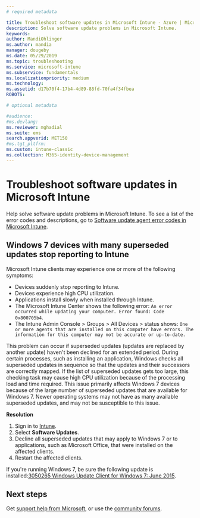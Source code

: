 ```yaml
---
# required metadata

title: Troubleshoot software updates in Microsoft Intune - Azure | Microsoft Docs
description: Solve software update problems in Microsoft Intune.
keywords:
author: MandiOhlinger
ms.author: mandia
manager: dougeby
ms.date: 05/29/2019
ms.topic: troubleshooting
ms.service: microsoft-intune
ms.subservice: fundamentals
ms.localizationpriority: medium
ms.technology:
ms.assetid: d17b70f4-17b4-4d89-88fd-70fa4f34fbea
ROBOTS: 

# optional metadata

#audience:
#ms.devlang:
ms.reviewer: mghadial
ms.suite: ems
search.appverid: MET150
#ms.tgt_pltfrm:
ms.custom: intune-classic
ms.collection: M365-identity-device-management
---
```


# Troubleshoot software updates in Microsoft Intune

Help solve software update problems in Microsoft Intune. To see a list of the error codes and descriptions, go to [Software update agent error codes in Microsoft Intune](../protect/software-update-agent-error-codes.md).

## Windows 7 devices with many superseded updates stop reporting to Intune

Microsoft Intune clients may experience one or more of the following symptoms:

- Devices suddenly stop reporting to Intune.  
- Devices experience high CPU utilization.
- Applications install slowly when installed through Intune.
- The Microsoft Intune Center shows the following error: `An error occurred while updating your computer. Error found: Code 0x800705b4`.
- The Intune Admin Console > Groups > All Devices > status shows: `One or more agents that are installed on this computer have errors. The information for this computer may not be accurate or up-to-date.`

This problem can occur if superseded updates (updates are replaced by another update) haven't been declined for an extended period. During certain processes, such as installing an application, Windows checks all superseded updates in sequence so that the updates and their successors are correctly mapped. If the list of superseded updates gets too large, this checking task may cause high CPU utilization because of the processing load and time required. This issue primarily affects Windows 7 devices because of the large number of superseded updates that are available for Windows 7. Newer operating systems may not have as many available superseded updates, and may not be susceptible to this issue.

**Resolution**

1. Sign in to [Intune](https://go.microsoft.com/fwlink/?linkid=2090973).
2. Select **Software Updates**.
3. Decline all superseded updates that may apply to Windows 7 or to applications, such as Microsoft Office, that were installed on the affected clients.
4. Restart the affected clients.

If you're running Windows 7, be sure the following update is installed:[3050265 Windows Update Client for Windows 7: June 2015](https://support.microsoft.com/kb/3050265).

## Next steps

Get [support help from Microsoft](get-support.md), or use the [community forums](https://social.technet.microsoft.com/Forums/en-US/home?category=microsoftintune).